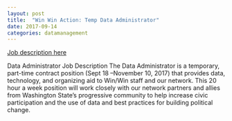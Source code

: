 ```yaml
---
layout: post
title:  "Win Win Action: Temp Data Administrator"
date: 2017-09-14
categories: datamanagement
---
```

[Job description here](https://drive.google.com/file/d/0B9_aAEjlRGgQNDd4S3hRZWdnWWJKdkc1SXV1Z2hfOHg5NTF3/view?usp=sharing)

Data Administrator
Job Description
The Data Administrator is a temporary, part-time contract position (Sept 18 –November 10, 2017) that
provides data, technology, and organizing aid to Win/Win staff and our network. This 20 hour a week
position will work closely with our network partners and allies from Washington State’s progressive
community to help increase civic participation and the use of data and best practices for building
political change.
